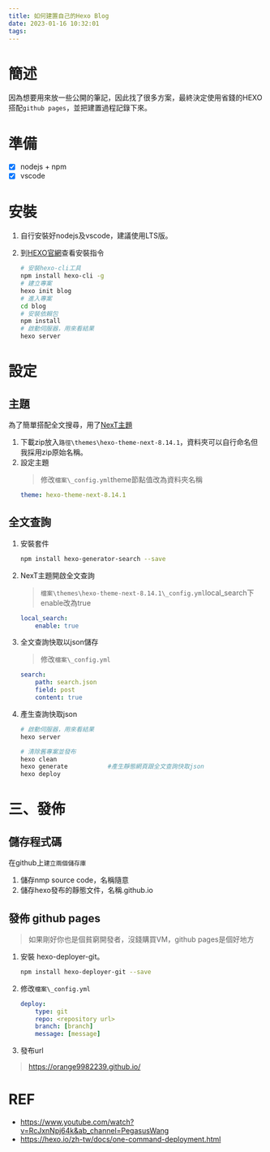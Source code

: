 ```yaml
---
title: 如何建置自己的Hexo Blog
date: 2023-01-16 10:32:01
tags:
---
```


# 簡述
因為想要用來放一些公開的筆記，因此找了很多方案，最終決定使用省錢的HEXO搭配`github pages`，並把建置過程記錄下來。
<!--more-->
# 準備
 - [x] nodejs + npm
 - [x] vscode

# 安裝
1. 自行安裝好nodejs及vscode，建議使用LTS版。
2. 到[HEXO官網](https://hexo.io/zh-tw/)查看安裝指令
    
    ```bash
    # 安裝hexo-cli工具
    npm install hexo-cli -g
    # 建立專案
    hexo init blog
    # 進入專案
    cd blog
    # 安裝依賴包
    npm install
    # 啟動伺服器，用來看結果
    hexo server
    ```
# 設定
## 主題
為了簡單搭配全文搜尋，用了[NexT主題](https://theme-next.js.org/)
1. 下載zip放入`路徑\themes\hexo-theme-next-8.14.1`，資料夾可以自行命名但我採用zip原始名稱。
2. 設定主題
   > 修改`檔案\_config.yml`theme節點值改為資料夾名稱
    ```yml
    theme: hexo-theme-next-8.14.1
    ```


## 全文查詢
1. 安裝套件
    ```bash
    npm install hexo-generator-search --save
    ```
2. NexT主題開啟全文查詢
    > `檔案\themes\hexo-theme-next-8.14.1\_config.yml`local_search下enable改為true
    ```yml
    local_search:
        enable: true
    ```
3. 全文查詢快取以json儲存
    > 修改`檔案\_config.yml`
    ```yml
    search:
        path: search.json
        field: post
        content: true
    ```
4. 產生查詢快取json
    ```bash
    # 啟動伺服器，用來看結果
    hexo server

    # 清除舊專案並發布
    hexo clean 
    hexo generate           #產生靜態網頁跟全文查詢快取json
    hexo deploy
    ```

# 三、發佈
## 儲存程式碼
在github上`建立兩個儲存庫`
1. 儲存nmp source code，名稱隨意
2. 儲存hexo發布的靜態文件，名稱<username>.github.io

## 發佈 github pages
> 如果剛好你也是個貧窮開發者，沒錢購買VM，github pages是個好地方
1. 安裝 hexo-deployer-git。
    ```bash
    npm install hexo-deployer-git --save
    ```
2. 修改`檔案\_config.yml`
    ```yml
    deploy:
        type: git
        repo: <repository url>
        branch: [branch]
        message: [message]
    ```
3. 發布url 
  > https://orange9982239.github.io/

# REF
* https://www.youtube.com/watch?v=RcJxnNpj64k&ab_channel=PegasusWang
* https://hexo.io/zh-tw/docs/one-command-deployment.html
